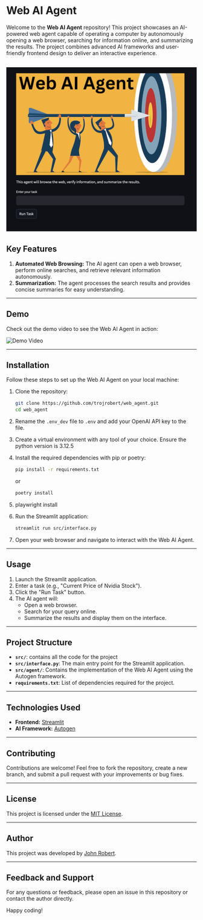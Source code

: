 # Web AI Agent

Welcome to the **Web AI Agent** repository! This project showcases an AI-powered web agent capable of operating a computer by autonomously opening a web browser, searching for information online, and summarizing the results. The project combines advanced AI frameworks and user-friendly frontend design to deliver an interactive experience.

![Banner](assets/image.png)
---

## Key Features

1. **Automated Web Browsing:** The AI agent can open a web browser, perform online searches, and retrieve relevant information autonomously.
2. **Summarization:** The agent processes the search results and provides concise summaries for easy understanding.


---

## Demo

Check out the demo video to see the Web AI Agent in action:

![Demo Video](<link to the demo video>)

---

## Installation

Follow these steps to set up the Web AI Agent on your local machine:



1. Clone the repository:
   ```bash
   git clone https://github.com/trojrobert/web_agent.git
   cd web_agent
   ```
2. Rename the `.env_dev` file to `.env` and add your OpenAI API key to the file.

3. Create a virtual environment with any tool of your choice. Ensure the python version is 3.12.5

4. Install the required dependencies with pip or poetry:
   ```bash
   pip install -r requirements.txt
   ```
   or
   ```bash
   poetry install
   ```
5. playwright install

6. Run the Streamlit application:
   ```bash
   streamlit run src/interface.py
   ```


4. Open your web browser and navigate to interact with the Web AI Agent.

---

## Usage

1. Launch the Streamlit application.
2. Enter a task (e.g., "Current Price of Nvidia Stock").
3. Click the "Run Task" button.
4. The AI agent will:
   - Open a web browser.
   - Search for your query online.
   - Summarize the results and display them on the interface.

---

## Project Structure

- **`src/`**: contains all the code for the project
- **`src/interface.py`**: The main entry point for the Streamlit application.
- **`src/agent/`**: Contains the implementation of the Web AI Agent using the Autogen framework.
- **`requirements.txt`**: List of dependencies required for the project.

---

## Technologies Used

- **Frontend:** [Streamlit](https://streamlit.io)
- **AI Framework:** [Autogen](https://github.com/microsoft/autogen)

---

## Contributing

Contributions are welcome! Feel free to fork the repository, create a new branch, and submit a pull request with your improvements or bug fixes.

---

## License

This project is licensed under the [MIT License](LICENSE).

---

## Author

This project was developed by [John Robert](https://github.com/trojrobert).

---

## Feedback and Support

For any questions or feedback, please open an issue in this repository or contact the author directly.

Happy coding!

